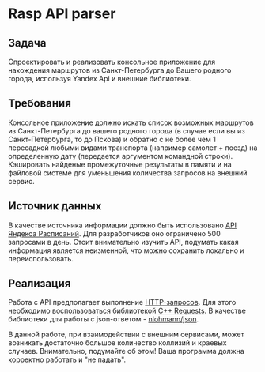 # Rasp API parser

## Задача

Спроектировать и реализовать консольное приложение для нахождения маршрутов из Санкт-Петербурга до Вашего родного города, используя Yandex Api и внешние библиотеки.


## Требования

Консольное приложение должно искать список возможных маршрутов из Санкт-Петербурга до вашего родного города (в случае если вы из Санкт-Петербурга, то до Пскова) и обратно с не более чем 1 пересадкой любыми видами транспорта (например самолет + поезд) на определенную дату (передается аргументом командной строки). Кэшировать найденые промежуточные результаты в памяти и на файловой системе для уменьшения количества запросов на внешний сервис.

## Источник данных

В качестве источника информации должно быть использовано [API Яндекса Расписаний](https://yandex.ru/dev/rasp/doc/ru/). 
Для разработчиков оно ограничено 500 запросами в день. Стоит внимательно изучить API, подумать какая информация является неизменной, что можно сохранить локально и переиспользовать.

## Реализация 

Работа с API предполагает выполнение [HTTP-запросов](https://en.wikipedia.org/wiki/HTTP). Для этого необходимо воспользоваться библиотекой [С++ Requests](https://github.com/libcpr/cpr). В качестве библиотеки для работы с json-ответом - [nlohmann/json](https://github.com/nlohmann/json).


В данной работе, при взаимодействии с внешним сервисами, может возникать достаточно большое количество коллизий и краевых случаев. Внимательно, подумайте об этом! Ваша программа должна корректно работать и "не падать".
